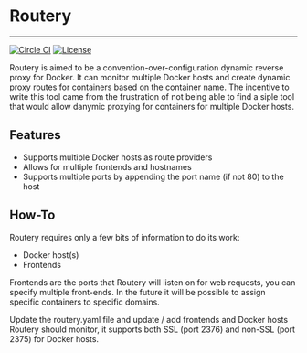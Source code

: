 # Routery
___

[![Circle CI](https://img.shields.io/circleci/project/rpheuts/routery.svg)](https://circleci.com/gh/rpheuts/routery)
[![License](https://img.shields.io/badge/license-MIT-blue.svg)](https://github.com/rpheuts/routery/blob/master/LICENSE.md)

Routery is aimed to be a convention-over-configuration dynamic reverse proxy for Docker. It can monitor multiple Docker hosts and create dynamic proxy routes for containers based on the container name. The incentive to write this tool came from the frustration of not being able to find a siple tool that would allow danymic proxying for containers for multiple Docker hosts.

## Features

 - Supports multiple Docker hosts as route providers
 - Allows for multiple frontends and hostnames
 - Supports multiple ports by appending the port name (if not 80) to the host

## How-To

Routery requires only a few bits of information to do its work:
 - Docker host(s)
 - Frontends

Frontends are the ports that Routery will listen on for web requests, you can specify multiple front-ends. In the future it will be possible to assign specific containers to specific domains.

Update the routery.yaml file and update / add frontends and Docker hosts Routery should monitor, it supports both SSL (port 2376) and non-SSL (port 2375) for Docker hosts.
